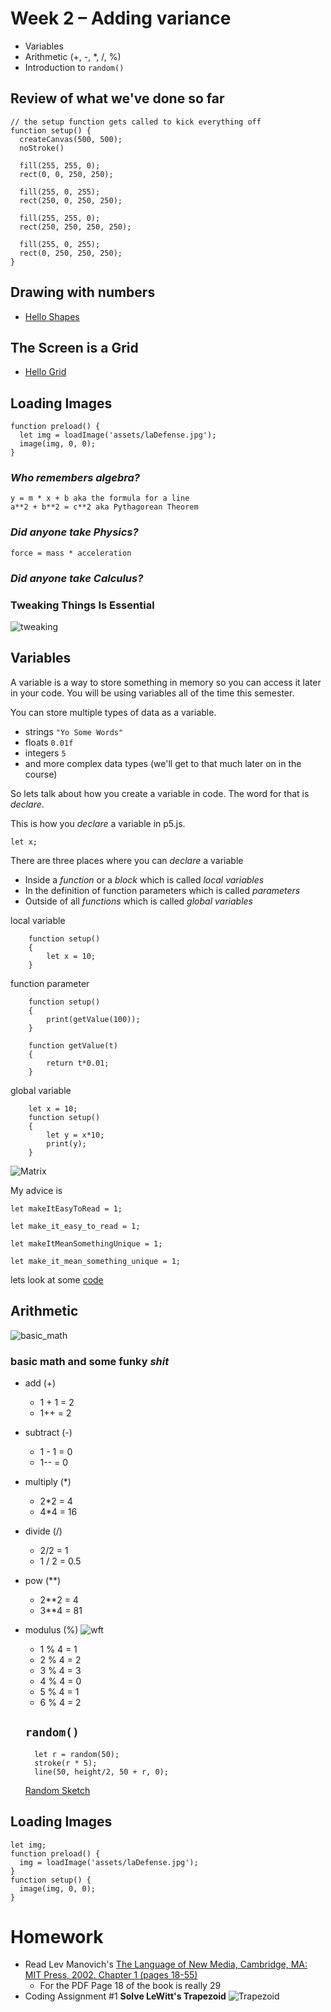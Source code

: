 # Week 2 – Adding variance
* Variables
* Arithmetic (+, -, *, /, %)
* Introduction to ```random()```
## Review of what we've done so far
```
// the setup function gets called to kick everything off
function setup() {
  createCanvas(500, 500);
  noStroke()  

  fill(255, 255, 0);
  rect(0, 0, 250, 250);
  
  fill(255, 0, 255);
  rect(250, 0, 250, 250);
  
  fill(255, 255, 0);
  rect(250, 250, 250, 250);
  
  fill(255, 0, 255);
  rect(0, 250, 250, 250);
}
```
## Drawing with numbers
- [Hello Shapes](https://editor.p5js.org/danzeeeman/sketches/l21Ut52K6)
## The Screen is a Grid
- [Hello Grid](https://editor.p5js.org/danzeeeman/sketches/aiCnAxqRZ)

## Loading Images
```
function preload() {
  let img = loadImage('assets/laDefense.jpg');
  image(img, 0, 0);
}
```
### _Who remembers algebra?_
```
y = m * x + b aka the formula for a line
a**2 + b**2 = c**2 aka Pythagorean Theorem
```
### _Did anyone take Physics?_
```
force = mass * acceleration 
```
### _Did anyone take Calculus?_

### Tweaking Things Is Essential 
![tweaking](images/changing-stuff.jpeg)
## Variables    
A variable is a way to store something in memory so you can access it later in your code. You will be using variables all of the time this semester.

You can store multiple types of data as a variable.
- strings ```"Yo Some Words"```
- floats ```0.01f```
- integers  ```5```
- and more complex data types (we'll get to that much later on in the course)

So lets talk about how you create a variable in code. The word for that is _declare_. 

This is how you _declare_ a variable in p5.js.

```
let x;
```
There are three places where you can _declare_ a variable

- Inside a _function_ or a _block_ which is called _local variables_
- In the definition of function parameters which is called _parameters_
- Outside of all _functions_ which is called _global variables_

local variable
```
    function setup()
    { 
        let x = 10;
    }
```
function parameter
```
    function setup()
    {
        print(getValue(100));
    } 

    function getValue(t)
    {
        return t*0.01;
    } 
```
global variable
```
    let x = 10;
    function setup()
    {
        let y = x*10;
        print(y);
    }
```

![Matrix](images/matrix_var_names.jpg)

My advice is 

```
let makeItEasyToRead = 1;

let make_it_easy_to_read = 1;

let makeItMeanSomethingUnique = 1;

let make_it_mean_something_unique = 1;
```

lets look at some [code](https://editor.p5js.org/danzeeeman/sketches/kAGXxWYRf)

## Arithmetic
![basic_math](images/1zp2du.jpg)
### basic math and some __funky__ _shit_
* add (+)
  * 1 + 1 = 2
  * 1++ = 2
* subtract (-)
  * 1 - 1 = 0
  * 1-- = 0
* multiply (*)
  * 2*2 = 4
  * 4*4 = 16
* divide (/)
  * 2/2 = 1
  * 1 / 2 = 0.5
* pow (**)
  * 2**2 = 4
  * 3**4 = 81 
* modulus (%) 
  ![wft](images/1y62g6.jpg) 
  *  1 % 4 = 1
  *  2 % 4 = 2
  *  3 % 4 = 3
  *  4 % 4 = 0
  *  5 % 4 = 1
  *  6 % 4 = 2
  
  ## ```random()```
  ```
    let r = random(50);
    stroke(r * 5);
    line(50, height/2, 50 + r, 0);
  ```
  [Random Sketch](https://editor.p5js.org/danzeeeman/sketches/poHo3Q87_)

## Loading Images 
```
let img;
function preload() {
  img = loadImage('assets/laDefense.jpg');
}
function setup() {
  image(img, 0, 0);
}
```

# Homework
* Read Lev Manovich's [The Language of New Media, Cambridge, MA: MIT Press, 2002. Chapter 1 (pages 18-55)](https://dss-edit.com/plu/Manovich-Lev_The_Language_of_the_New_Media.pdf)
  * For the PDF Page 18 of the book is really 29
* Coding Assignment #1 __Solve LeWitt's Trapezoid__ 
![Trapezoid](images/lewitt-trapezoid.jpeg)
